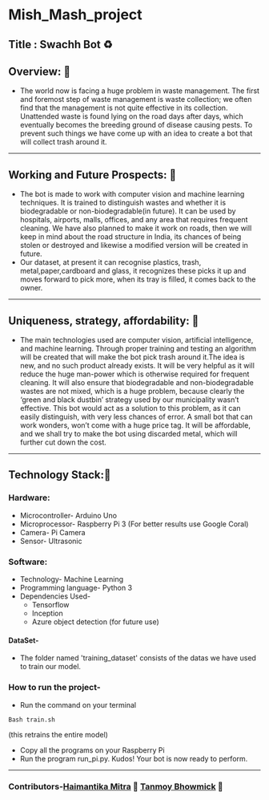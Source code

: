 # Mish_Mash_project
## Title : Swachh Bot :recycle:
## Overview: :file_folder:
- The world now is facing a huge problem in waste management. The first and foremost step of waste management is waste collection; we often find that the management is not quite effective in its collection. Unattended waste is found lying on the road days after days, which eventually becomes the breeding ground of disease causing pests. To prevent such things we have come up with an idea to create a bot that will collect trash around it.
---
## Working and Future Prospects: :memo:

- The bot is made to work with computer vision and machine learning techniques. It is trained to distinguish wastes and whether it is biodegradable or non-biodegradable(in future). It can be used by hospitals, airports, malls, offices, and any area that requires frequent cleaning. We have also planned to make it work on roads, then we will keep in mind about the road structure in India, its chances of being stolen or destroyed and likewise a modified version will be created in future.
- Our dataset, at present it can recognise plastics, trash, metal,paper,cardboard and glass, it recognizes these picks it up and moves forward to pick more, when its tray is filled, it comes back to the owner.

---
## Uniqueness, strategy, affordability: :pushpin:
- The main technologies used are computer vision, artificial intelligence, and machine learning. Through proper training and testing an algorithm will be created that will make the bot pick trash around it.The idea is new, and no such product already exists. It will be very helpful as it will reduce the huge man-power which is otherwise required for frequent cleaning. It will also ensure that biodegradable and non-biodegradable wastes are not mixed, which is a huge problem, because clearly the ‘green and black dustbin’ strategy used by our municipality wasn’t effective. This bot would act as a solution to this problem, as it can easily distinguish, with very less chances of error. A small bot that can work wonders, won’t come with a huge price tag. It will be affordable, and we shall try to make the bot using discarded metal, which will further cut down the cost.
---
## Technology Stack::scroll:
### Hardware:
- Microcontroller- Arduino Uno
- Microprocessor- Raspberry Pi 3 (For better results use Google Coral)
- Camera- Pi Camera
- Sensor- Ultrasonic
### Software:
- Technology- Machine Learning
- Programming language- Python 3
- Dependencies Used- 
  - Tensorflow
  - Inception
  - Azure object detection (for future use)

#### DataSet- 
- The folder named 'training_dataset' consists of the datas we have used to train our model. 
### How to run the project-
- Run the command on your terminal
```
Bash train.sh 
``` 
(this retrains the entire model)
- Copy all the programs on your Raspberry Pi
- Run the program run_pi.py.
Kudos! Your bot is now ready to perform.

---
### Contributors-[Haimantika Mitra](https://github.com/Haimantika) :woman: [Tanmoy Bhowmick](https://github.com/chingri) :man:

